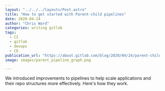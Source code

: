 ```yaml
---
layout: "../../../layouts/Post.astro"
title: "How to get started with Parent-child pipelines"
date: 2020-04-24
author: "Chris Ward"
categories: writing gitlab
tags: 
  - CI
  - gitlab
  - devops
  - CD
publication_url: "https://about.gitlab.com/blog/2020/04/24/parent-child-pipelines/"
image: images/parent_pipeline_graph.png

---
```

We introduced improvements to pipelines to help scale applications and their repo structures more effectively. Here's how they work.

